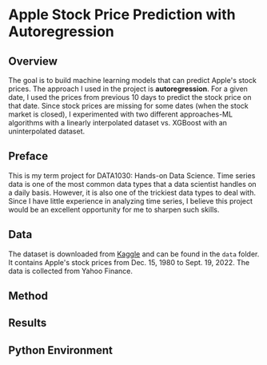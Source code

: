 # Apple Stock Price Prediction with Autoregression

## Overview
The goal is to build machine learning models that can predict Apple's stock prices. The approach I used in the project is **autoregression**. For a given date, I used the prices from previous 10 days to predict the stock price on that date. Since stock prices are missing for some dates (when the stock market is closed), I experimented with two different approaches-ML algorithms with a linearly interpolated dataset vs. XGBoost with an uninterpolated dataset.

## Preface
This is my term project for DATA1030: Hands-on Data Science. Time series data is one of the most common data types that a data scientist handles on a daily basis. However, it is also one of the trickiest data types to deal with. Since I have little experience in analyzing time series, I believe this project would be an excellent opportunity for me to sharpen such skills.

## Data
The dataset is downloaded from [Kaggle](https://www.kaggle.com/datasets/whenamancodes/alphabet-inc-google-founding-years-analysis) and can be found in the `data` folder. It contains Apple's stock prices from Dec. 15, 1980 to Sept. 19, 2022. The data is collected from Yahoo Finance.

## Method

## Results

## Python Environment
